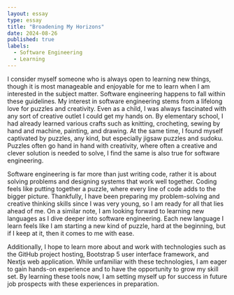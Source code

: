 ```yaml
---
layout: essay
type: essay
title: "Broadening My Horizons"
date: 2024-08-26
published: true
labels:
  - Software Engineering
  - Learning
---
```

I consider myself someone who is always open to learning new things, though it is most manageable and enjoyable for me to learn when I am interested in the subject matter. Software engineering happens to fall within these guidelines. My interest in software engineering stems from a lifelong love for puzzles and creativity. Even as a child, I was always fascinated with any sort of creative outlet I could get my hands on. By elementary school, I had already learned various crafts such as knitting, crocheting, sewing by hand and machine, painting, and drawing.  At the same time, I found myself captivated by puzzles, any kind, but especially jigsaw puzzles and sudoku. Puzzles often go hand in hand with creativity, where often a creative and clever solution is needed to solve, I find the same is also true for software engineering.

Software engineering is far more than just writing code, rather it is about solving problems and designing systems that work well together. Coding feels like putting together a puzzle, where every line of code adds to the bigger picture. Thankfully, I have been preparing my problem-solving and creative thinking skills since I was very young, so I am ready for all that lies ahead of me. On a similar note, I am looking forward to learning new languages as I dive deeper into software engineering. Each new language I learn feels like I am starting a new kind of puzzle, hard at the beginning, but if I keep at it, then it comes to me with ease.
 
Additionally, I hope to learn more about and work with technologies such as the GitHub project hosting, Bootstrap 5 user interface framework, and Nextjs web application. While unfamiliar with these technologies, I am eager to gain hands-on experience and to have the opportunity to grow my skill set. By learning these tools now, I am setting myself up for success in future job prospects with these experiences in preparation. 

